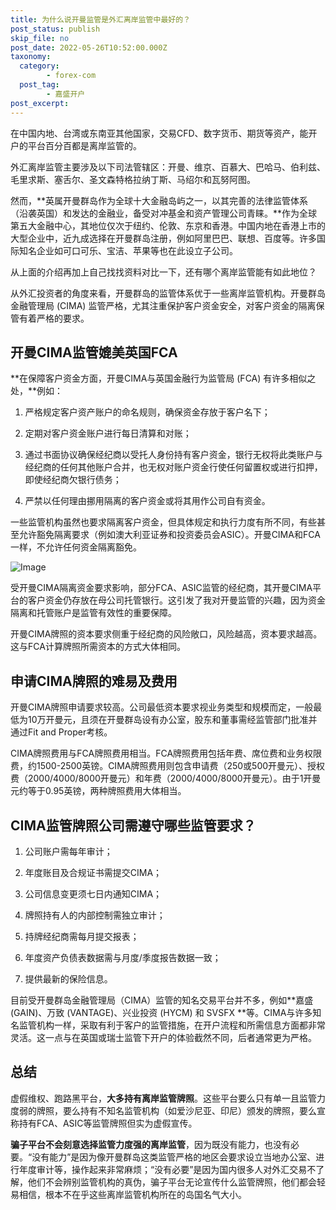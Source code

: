```yaml
---
title: 为什么说开曼监管是外汇离岸监管中最好的？
post_status: publish
skip_file: no
post_date: 2022-05-26T10:52:00.000Z
taxonomy:
  category:
        - forex-com
  post_tag:
        - 嘉盛开户
post_excerpt: 
---
```

在中国内地、台湾或东南亚其他国家，交易CFD、数字货币、期货等资产，能开户的平台百分百都是离岸监管的。

外汇离岸监管主要涉及以下司法管辖区：开曼、维京、百慕大、巴哈马、伯利兹、毛里求斯、塞舌尔、圣文森特格拉纳丁斯、马绍尔和瓦努阿图。

然而，**英属开曼群岛作为全球十大金融岛屿之一，以其完善的法律监管体系（沿袭英国）和发达的金融业，备受对冲基金和资产管理公司青睐。**作为全球第五大金融中心，其地位仅次于纽约、伦敦、东京和香港。中国内地在香港上市的大型企业中，近九成选择在开曼群岛注册，例如阿里巴巴、联想、百度等。许多国际知名企业如可口可乐、宝洁、苹果等也在此设立子公司。

从上面的介绍再加上自己找找资料对比一下，还有哪个离岸监管能有如此地位？

从外汇投资者的角度来看，开曼群岛的监管体系优于一些离岸监管机构。开曼群岛金融管理局 (CIMA) 监管严格，尤其注重保护客户资金安全，对客户资金的隔离保管有着严格的要求。

## 开曼CIMA监管媲美英国FCA

**在保障客户资金方面，开曼CIMA与英国金融行为监管局 (FCA) 有许多相似之处，**例如：

1. 严格规定客户资产账户的命名规则，确保资金存放于客户名下；

1. 定期对客户资金账户进行每日清算和对账；

1. 通过书面协议确保经纪商以受托人身份持有客户资金，银行无权将此类账户与经纪商的任何其他账户合并，也无权对账户资金行使任何留置权或进行扣押，即使经纪商欠银行债务；

1. 严禁以任何理由挪用隔离的客户资金或将其用作公司自有资金。

一些监管机构虽然也要求隔离客户资金，但具体规定和执行力度有所不同，有些甚至允许豁免隔离要求（例如澳大利亚证券和投资委员会ASIC）。开曼CIMA和FCA一样，不允许任何资金隔离豁免。

![Image](https://prod-files-secure.s3.us-west-2.amazonaws.com/39ed1227-6d7d-4570-be36-9ccd4a2c4241/bd849744-3fcb-4a37-8312-357962c8f065/image.png?X-Amz-Algorithm=AWS4-HMAC-SHA256&X-Amz-Content-Sha256=UNSIGNED-PAYLOAD&X-Amz-Credential=ASIAZI2LB466TOZADUI5%2F20250707%2Fus-west-2%2Fs3%2Faws4_request&X-Amz-Date=20250707T161351Z&X-Amz-Expires=3600&X-Amz-Security-Token=IQoJb3JpZ2luX2VjEG8aCXVzLXdlc3QtMiJHMEUCIHsivGziZDS2rOSGqnnXIwn8q58dMchbKR%2FWuPpLrNvgAiEAwgU4pw%2FLYiEVTqI8gYSjLvLgQ1m5VXq3OY8VCP5NRQQq%2FwMIeBAAGgw2Mzc0MjMxODM4MDUiDJOi0gl7Dc7B%2Fu8cUyrcA2tAzuduaivH3WkGyMsyTz5Mxfwg7dORa2OOyjW371FZaEMK%2BiatwN0kzXBR5P39%2BZT7OQ7Nzqqqk4WbmQ5G%2BSIE6Vn7E6mDx5DqF6%2FMilBIccOGTJVQVb35tT8dVu6vFriBQ%2F65NVPU9EWyZtnW1C5Ooo7sswBgUCretHdiyzlwaX5%2FIvTu0I8COjKTBePKTT2O%2BLJ0qffZVTRX1tRnA6NWDSx%2FV8srC45J4%2BEtyUsAedpgwgnhdO7gqmTdJACgNGk3hUKoN3MYh7aSC%2F%2BXIGkMCWK0Xg85D%2FAneO9AgUt16hFA1GrPJwZLy8xu5H2F%2FBUnVWPNfNZUKQv6%2BIwsvGhxNz2MmOIy0x%2FfV5Lu6u8wkzW3rzbFYPQwhM5NjFAkWzO%2Fnu9i6XGwI0Cc1wrrhlgjYoLfhWRHuvOWGtQsj%2B8N5LsVtIQX9ThRWj5px0of2ElyNvlk1WdSAz8VZb7R42bPw4Pc8cpfTK4UB8gqPSzeqVlpC%2Bh3yskqlPyb6Yy7vsMqEb0syflUjj8spXGo3YCshmmkFM22P14JORWtkVUuVp7X8ENeKUq6lvxiDpzxeinTEwfZIcJO2IF7tdjsg3jokNC9FYKCCG3FvOQ5xBdAmDaGYalFD0%2BQAZ33MJjJr8MGOqUBYmELPhQbyowkcD8rH3eLGKtWBcsCy4iks01oBdg1anAbZDvxIqs7uLEVCt9D%2BXwkhD1O%2BBCS1vmNELFcX%2FJFUUZhT%2BXDJ5FiHd9Qf3NkCmvmrz7%2BOxpCpLK4%2By5qdDcI5sawAhm7KFsL0Db02802sjNh9DoEa%2BEHB2KOZmRsx6JwVaMjqG4GUUb7RqE4dcbd185%2F7cFkXUR8%2FTokb9ZVNPcHdOfz&X-Amz-Signature=d9fab5166a2419776264dbed48c4012594b51a39baf89d145bb7793835749f8f&X-Amz-SignedHeaders=host&x-amz-checksum-mode=ENABLED&x-id=GetObject)

受开曼CIMA隔离资金要求影响，部分FCA、ASIC监管的经纪商，其开曼CIMA平台的客户资金仍存放在母公司托管银行。这引发了我对开曼监管的兴趣，因为资金隔离和托管账户是监管有效性的重要保障。

开曼CIMA牌照的资本要求侧重于经纪商的风险敞口，风险越高，资本要求越高。这与FCA计算牌照所需资本的方式大体相同。

## **申请CIMA牌照的难易及费用**

开曼CIMA牌照申请要求较高。公司最低资本要求视业务类型和规模而定，一般最低为10万开曼元，且须在开曼群岛设有办公室，股东和董事需经监管部门批准并通过Fit and Proper考核。

CIMA牌照费用与FCA牌照费用相当。FCA牌照费用包括年费、席位费和业务权限费，约1500-2500英镑。CIMA牌照费用则包含申请费（250或500开曼元）、授权费（2000/4000/8000开曼元）和年费（2000/4000/8000开曼元）。由于1开曼元约等于0.95英镑，两种牌照费用大体相当。

## CIMA监管牌照公司需遵守哪些监管要求？

1. 公司账户需每年审计；

1. 年度账目及合规证书需提交CIMA；

1. 公司信息变更须七日内通知CIMA；

1. 牌照持有人的内部控制需独立审计；

1. 持牌经纪商需每月提交报表；

1. 年度资产负债表数据需与月度/季度报告数据一致；

1. 提供最新的保险信息。

目前受开曼群岛金融管理局（CIMA）监管的知名交易平台并不多，例如**嘉盛 (GAIN)、万致 (VANTAGE)、兴业投资 (HYCM) 和 SVSFX **等。CIMA与许多知名监管机构一样，采取有利于客户的监管措施，在开户流程和所需信息方面都非常灵活。这一点与在英国或瑞士监管下开户的体验截然不同，后者通常更为严格。

## 总结

虚假维权、跑路黑平台，**大多持有离岸监管牌照**。这些平台要么只有单一且监管力度弱的牌照，要么持有不知名监管机构（如爱沙尼亚、印尼）颁发的牌照，要么宣称持有FCA、ASIC等监管牌照但实为虚假宣传。

**骗子平台不会刻意选择监管力度强的离岸监管**，因为既没有能力，也没有必要。“没有能力”是因为像开曼群岛这类监管严格的地区会要求设立当地办公室、进行年度审计等，操作起来非常麻烦；“没有必要”是因为国内很多人对外汇交易不了解，他们不会辨别监管机构的真伪，骗子平台无论宣传什么监管牌照，他们都会轻易相信，根本不在乎这些离岸监管机构所在的岛国名气大小。